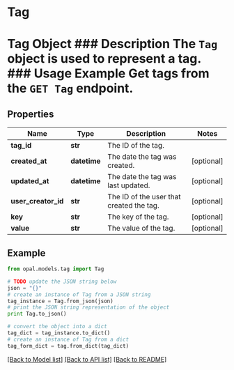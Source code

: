 # Tag

# Tag Object ### Description The `Tag` object is used to represent a tag.  ### Usage Example Get tags from the `GET Tag` endpoint.

## Properties

Name | Type | Description | Notes
------------ | ------------- | ------------- | -------------
**tag_id** | **str** | The ID of the tag. | 
**created_at** | **datetime** | The date the tag was created. | [optional] 
**updated_at** | **datetime** | The date the tag was last updated. | [optional] 
**user_creator_id** | **str** | The ID of the user that created the tag. | [optional] 
**key** | **str** | The key of the tag. | [optional] 
**value** | **str** | The value of the tag. | [optional] 

## Example

```python
from opal.models.tag import Tag

# TODO update the JSON string below
json = "{}"
# create an instance of Tag from a JSON string
tag_instance = Tag.from_json(json)
# print the JSON string representation of the object
print Tag.to_json()

# convert the object into a dict
tag_dict = tag_instance.to_dict()
# create an instance of Tag from a dict
tag_form_dict = tag.from_dict(tag_dict)
```
[[Back to Model list]](../README.md#documentation-for-models) [[Back to API list]](../README.md#documentation-for-api-endpoints) [[Back to README]](../README.md)


